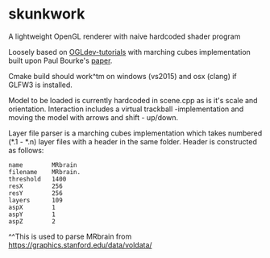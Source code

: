 # skunkwork
A lightweight OpenGL renderer with naive hardcoded shader program

Loosely based on [OGLdev-tutorials](http://ogldev.atspace.co.uk) with marching cubes implementation built upon Paul Bourke's [paper](http://paulbourke.net/geometry/polygonise/).

Cmake build should work^tm on windows (vs2015) and osx (clang) if GLFW3 is installed.

Model to be loaded is currently hardcoded in scene.cpp as is it's scale and orientation. Interaction includes a virtual trackball -implementation and moving the model with arrows and shift - up/down.

Layer file parser is a marching cubes implementation which takes numbered (\*.1 - \*.n) layer files with a header in the same folder. Header is constructed as follows:

```
name        MRbrain
filename    MRbrain.
threshold   1400
resX        256
resY        256
layers      109
aspX        1
aspY        1
aspZ        2
```

^^This is used to parse MRbrain from https://graphics.stanford.edu/data/voldata/

